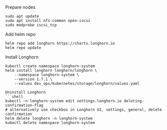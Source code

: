 Prepare nodes
```shell
sudo apt update
sudo apt install nfs-common open-iscsi
sudo modprobe iscsi_tcp
```

Add helm repo
```shell
helm repo add longhorn https://charts.longhorn.io
helm repo update
```

Install Longhorn
```shell
kubectl create namespace longhorn-system
helm install longhorn longhorn/longhorn \
    --namespace longhorn-system \
    --version 1.7.1 \
    --values dev_ops/kubernetes/storage/longhorn/values.yaml

Uninstall Longhorn
```shell
kubectl -n longhorn-system edit settings.longhorn.io deleting-confirmation-flag
# alternatively use checkbox in Longhorn UI, settings, general, delete confirmation
helm delete longhorn -n longhorn-system
kubectl delete namespace longhorn-system
```